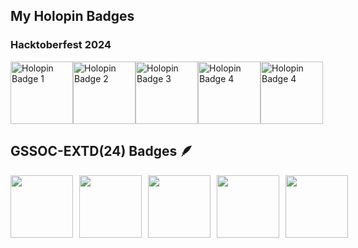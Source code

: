 ## My Holopin Badges
### Hacktoberfest 2024

<img src="https://assets.holopin.io/hf2024levels/level0-sloth-terminal-0-0-0-0.webp" alt="Holopin Badge 1" width="100px" /><img src="https://assets.holopin.io/hf2024levels/level1-sloth-terminal-coffee-0-0-0.webp" alt="Holopin Badge 2" width="100px" /><img src="https://assets.holopin.io/hf2024levels/level2-sloth-terminal-coffee-robe-0-0.webp" alt="Holopin Badge 3" width="100px" /><img src="https://assets.holopin.io/hf2024levels/level3-sloth-terminal-coffee-robe-witch-0.webp" alt="Holopin Badge 4" width="100px" /><img src="https://assets.holopin.io/hf2024levels/level4-sloth-terminal-coffee-robe-witch-moon.webp" alt="Holopin Badge 4" width="100px" />

## GSSOC-EXTD(24) Badges 🪶
<div style='display:flex; align-items:center; gap: 10px;' align='left'>
<img src="https://media.badgr.com/uploads/badges/assertion-KcFbgZwrSBenGH2xOzB_4Q.png?versionId=LNKtS6v1AvdGaKQeahQJGN.0TYmeNTBX" width="100px" height="100px" />
  <img src="https://gssoc.girlscript.tech/badges/1.png?imwidth=96" width="100px" height="100px" />
  <img src="https://gssoc.girlscript.tech/badges/2.png?imwidth=96" width="100px" height="100px" />
  <img src="https://gssoc.girlscript.tech/badges/3.png?imwidth=96" width="100px" height="100px" />
  <img src="https://gssoc.girlscript.tech/badges/4.png?imwidth=96" width="100px" height="100px" />
<!--   <img src="https://github.com/girlscript/gssoc-website-new/blob/main/public/badges/5.png" width="100px" height="100px" />
  <img src="https://github.com/girlscript/gssoc-website-new/blob/main/public/badges/6.png" width="100px" height="100px" />
  <img src="https://github.com/girlscript/gssoc-website-new/blob/main/public/badges/7.png" width="100px" height="100px" />
  <img src="https://github.com/girlscript/gssoc-website-new/blob/main/public/badges/8.png" width="100px" height="100px" /> -->
</div>

